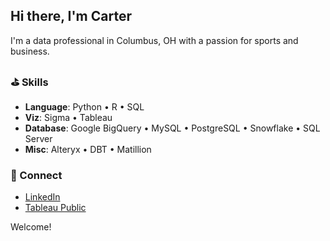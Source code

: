 <!-- DEFAULT COMMENTED OUT
## Hi there 👋

**crudek-data/crudek-data** is a ✨ _special_ ✨ repository because its `README.md` (this file) appears on your GitHub profile.

Here are some ideas to get you started:

- 🔭 I’m currently working on ...
- 🌱 I’m currently learning ...
- 👯 I’m looking to collaborate on ...
- 🤔 I’m looking for help with ...
- 💬 Ask me about ...
- 📫 How to reach me: ...
- 😄 Pronouns: ...
- ⚡ Fun fact: ...
-->

## Hi there, I'm Carter

I'm a data professional in Columbus, OH with a passion for sports and business.

### ⛳ Skills

- **Language**: Python • R • SQL
- **Viz**: Sigma • Tableau
- **Database**: Google BigQuery • MySQL • PostgreSQL • Snowflake • SQL Server
- **Misc**: Alteryx • DBT • Matillion

### 🏈 Connect
- [LinkedIn](https://www.linkedin.com/in/carterrudek/)
- [Tableau Public](https://public.tableau.com/app/profile/carter.rudek)


Welcome!
